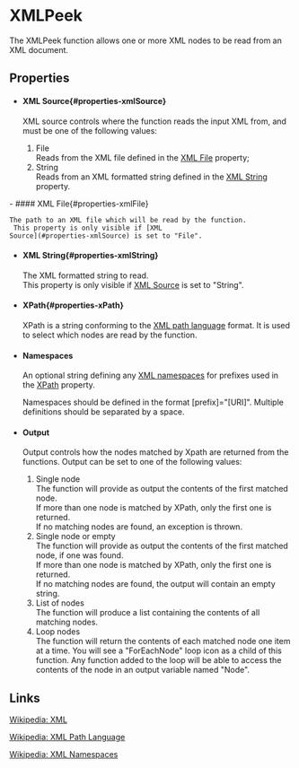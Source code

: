 XMLPeek
=======

The XMLPeek function allows one or more XML nodes to be read from an XML
document.

Properties
----------

-  #### XML Source{#properties-xmlSource}

    XML source controls where the function reads the input XML from, and
    must be one of the following values:

    1.  File  
        Reads from the XML file defined in the [XML
        File](#properties-xmlFile) property;
    2.  String  
        Reads from an XML formatted string defined in the [XML
        String](#properties-xmlString) property.
<p>
-  #### XML File{#properties-xmlFile}

    The path to an XML file which will be read by the function.  
     This property is only visible if [XML
    Source](#properties-xmlSource) is set to "File".

-  #### XML String{#properties-xmlString}

    The XML formatted string to read.  
     This property is only visible if [XML
    Source](#properties-xmlSource) is set to "String".

-  #### XPath{#properties-xPath}

    XPath is a string conforming to the [XML path
    language](http://en.wikipedia.org/wiki/XPath) format. It is used to
    select which nodes are read by the function.

-  #### Namespaces

    An optional string defining any [XML
    namespaces](http://en.wikipedia.org/wiki/XML_Namespace) for prefixes
    used in the [XPath](#properties-xPath) property.

    Namespaces should be defined in the format [prefix]="[URI]".
    Multiple definitions should be separated by a space.

-  #### Output

    Output controls how the nodes matched by Xpath are returned from the
    functions. Output can be set to one of the following values:

    1.  Single node  
        The function will provide as output the contents of the first
        matched node.  
         If more than one node is matched by XPath, only the first one
        is returned.  
         If no matching nodes are found, an exception is thrown.
    2.  Single node or empty  
        The function will provide as output the contents of the first
        matched node, if one was found.  
         If more than one node is matched by XPath, only the first one
        is returned.  
         If no matching nodes are found, the output will contain an
        empty string.
    3.  List of nodes  
        The function will produce a list containing the contents of all
        matching nodes.
    4.  Loop nodes  
        The function will return the contents of each matched node one
        item at a time. You will see a "ForEachNode" loop icon as a
        child of this function. Any function added to the loop will be
        able to access the contents of the node in an output variable
        named "Node".

Links
-----

[Wikipedia: XML](http://en.wikipedia.org/wiki/XML)

[Wikipedia: XML Path Language](http://en.wikipedia.org/wiki/XPath)

[Wikipedia: XML Namespaces](http://en.wikipedia.org/wiki/XML_Namespace)
